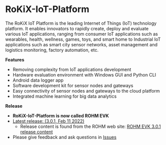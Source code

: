 # RoKiX-IoT-Platform

The RoKiX IoT Platform is the leading Internet of Things (IoT) technology platform. It enables innovators to rapidly create, deploy and evaluate various IoT applications, ranging from consumer IoT applications such as wearables, health, wellness, games, toys, and smart home to Industrial IoT applications such as smart city sensor networks, asset management and logistics monitoring, factory automation, etc.
 
**Features**
* Removing complexity from IoT applications development
* Hardware evaluation environment with Windows GUI and Python CLI
* Android data logger app
* Software development kit for sensor nodes and gateways
* Easy connectivity of sensor nodes and gateways to the cloud platform
* Integrated machine learning for big data analytics

**Release**
* **RoKiX-IoT-Platform is now called ROHM EVK**
* [Latest release: (3.0.1, Feb 11 2022)](https://github.com/RohmSemiconductor/RoKiX-IoT-Platform/releases/latest)
  * Release content is found from the ROHM web site: [ROHM EVK 3.0.1 release content](https://www.rohm.com/support/accelerometer-evk-support)
* Please give feedback and ask questions in [Issues](https://github.com/RohmSemiconductor/RoKiX-IoT-Platform/issues)
